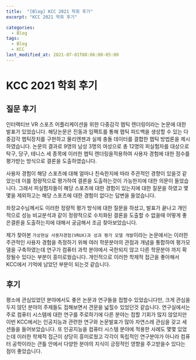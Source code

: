 ```yaml
---
title:  "[Blog] KCC 2021 학회 후기"
excerpt: "KCC 2021 학회 후기"

categories:
  - Blog
tags:
  - Blog
  - KCC
last_modified_at: 2021-07-01T08:06:00-05:00
---
```

# KCC 2021 학회 후기

## 질문 후기
인터랙티브 VR 스포츠 어플리케이션을 위한 다중감각 햅틱 렌더링이라는 논문에 대한 발표가 있었습니다.
해당논문은 진동과 임팩트를 통해 햅틱 피드백을 생성할 수 있는 다중감각 햅틱장치를 구현하고 물리엔젠과 실제 충돌 데이터를 결합한 햅틱 방법론을 제시하였습니다.
논문의 결과로 9명의 남성 3명의 여성으로 총 12명의 피실험자를 대상으로 탁구, 당구, 테니스 세 종목에 이러한 햅틱 렌더링을적용하여 사용자 경험에 대한 점수를 평가받는 방식으로 결론을 도출하였습니다.

사용자 경험이 해당 스포츠에 대해 얼마나 친숙한지에 따라 주관적인 경향이 있을것 같았는데 이를 정량적으로 평가하여 결론을 도출하는것이 가능한지에 대한 의문이 들었습니다. 그래서 피실험자들이 해당 스포츠에 대한 경험이 있는지에 대한 질문을 하였고 몇몇을 제외하고는 해당 스포츠에 대한 경험이 없다는 답변을 들었습니다.

좌장교수님께서도 이러한 정량적 평가 방식에 대한 질문을 하셨고, 발표가 끝나고 개인적으로 성능 비교분석과 같이 정량적으로 수치화된 결론을 도출할 수 없을때 어떻게 좋은결론을 도출하는지에 대해서 궁금해서 조금 찾아보았습니다.

제가 찾아본 `가상현실 사용자경험(VRUX)과 성과 평가 모델 개발`이라는 논문에서는 이러한 주관적인 사용자 경험을 측정하기 위해 여러 학문분야의 관점과 개념을 통합하여 평가모델을 구축하였는데 연구가 컴퓨터 과학 분야에서 국한되지 않고 다른 학문분야 까지 확장될수 있다는 부분이 흥미로웠습니다. 개인적으로 이러한 학제적 접근을 좋아해서 KCC에서 기억에 남았던 부분이 되는것 같습니다.

## 후기
평소에 관심있었던 분야에서도 좋은 논문과 연구들을 접할수 있었습니다만, 크게 관심을 두지 않던 분야의 주제들도 접해보면서 견문을 넓힐수 있었던것 같습니다. 연구실에서는 주로 컴퓨터 시스템에 대한 연구를 주로하기에 다른 분야는 접할 기회가 많지 않았지만 이번 KCC에서는 인공지능과 관련한 연구와 논문발표가 많아 자연스레 관심을 갖고 세션들을 들어보았습니다. 또 인공지능을 컴퓨터 시스템 분야에 적용한 사례도 몇몇 있었는데 이러한 학제적 접근이 상당히 흥미로웠고 각각이 독립적인 연구분야가 아니라 컴퓨터 공학이라는 큰틀 안에서 다양한 분야의 지식이 긍정적인 영향을 주고받을수 있다는 점이 좋았습니다. 